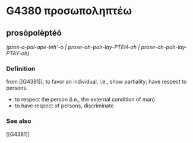 # G4380 προσωποληπτέω

## prosōpolēptéō

_(pros-o-pol-ape-teh'-o | prose-oh-poh-lay-PTEH-oh | prose-oh-poh-lay-PTAY-oh)_

### Definition

from [[G4381]]; to favor an individual, i.e., show partiality; have respect to persons.

- to respect the person (i.e., the external condition of man)
- to have respect of persons, discriminate

### See also

[[G4381]]

